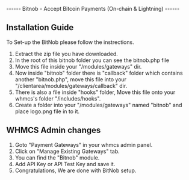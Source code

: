 ------ Bitnob - Accept Bitcoin Payments (On-chain & Lightning) ------


## Installation Guide

To Set-up the BitNob please follow the instrections.

1. Extract the zip file you have downloaded.
2. In the root of this bitnob folder you can see the bitnob.php file
3. Move this file inside your "/modules/gateways" dir.
4. Now inside "bitnob" folder there is "callback" folder which contains another "bitnob.php", move this file into your "/clientarea/modules/gateways/callback" dir.
5. There is also a file inside "hooks" folder, Move this file onto your whmcs's folder "/includes/hooks".
6. Create a folder into your "/modules/gateways" named "bitnob" and place logo.png file in to it. 


## WHMCS Admin changes 

1) Goto "Payment Gateways" in your whmcs admin panel.
2) Click on "Manage Existing Gateways" tab.
3) You can find the "Bitnob" module.
4) Add API Key or API Test Key and save it.
5) Congratulations, We are done with BitNob setup. 



